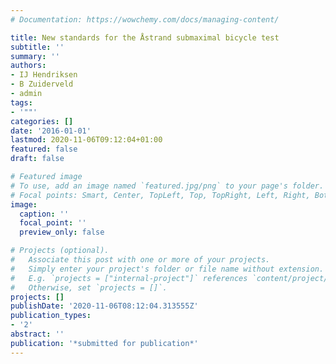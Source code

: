 ```yaml
---
# Documentation: https://wowchemy.com/docs/managing-content/

title: New standards for the Åstrand submaximal bicycle test
subtitle: ''
summary: ''
authors:
- IJ Hendriksen
- B Zuiderveld
- admin
tags:
- '""'
categories: []
date: '2016-01-01'
lastmod: 2020-11-06T09:12:04+01:00
featured: false
draft: false

# Featured image
# To use, add an image named `featured.jpg/png` to your page's folder.
# Focal points: Smart, Center, TopLeft, Top, TopRight, Left, Right, BottomLeft, Bottom, BottomRight.
image:
  caption: ''
  focal_point: ''
  preview_only: false

# Projects (optional).
#   Associate this post with one or more of your projects.
#   Simply enter your project's folder or file name without extension.
#   E.g. `projects = ["internal-project"]` references `content/project/deep-learning/index.md`.
#   Otherwise, set `projects = []`.
projects: []
publishDate: '2020-11-06T08:12:04.313555Z'
publication_types:
- '2'
abstract: ''
publication: '*submitted for publication*'
---
```

